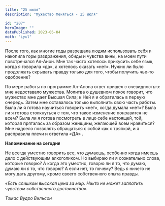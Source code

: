 ```yaml
---
title: "25 июля"
description: "Мужество Меняться - 25 июля"

id: "207"
heroImage: ""
datePublished: 2023-05-04
moth: "iyul"
---
```


После того, как многие годы разрешала людям использовать себя и накопила горы
раздражения, обиды и чувства вины, на моем пути повстречался Ал-Анон. Мне так
часто хотелось прикусить себе язык, когда я говорила «да», а хотелось сказать
«нет». Нужно ли было продолжать скрывать правду только для того, чтобы
получить чье-то одобрение?

По мере работы по программе Ал-Анона ответ пришел с очевидностью: мне
недоставало мужества. Молитва о душевном покое говорит, что мужество мне дает
Высшая Сила; к Ней я и обратилась в первую очередь. Затем мне оставалось
только выполнить свою часть работы. Была ли я готова научиться говорить «нет»,
когда думала «нет»? Была ли я готова столкнуться с тем, что такое изменение
понравится не всем? Была ли я готова посмотреть в лицо себе настоящей, той,
которая пряталась за образом женщины, желающей всем нравиться? Мне надоело
позволять обращаться с собой как с тряпкой, и я расправила плечи и ответила
«ДА» .

**Напоминание на сегодня**

Не всегда уместно говорить все, что думаешь, особенно когда имеешь дело с
действующим алкоголиком. Но выбираю ли я сознательно слова, которые говорю? А
когда это уместно, говорю ли я то, что думаю, думаю ли я то, что говорю? А
если нет, то почему? Ведь я ничего не могу дать другому, кроме своего
собственного опыта правды.

_«Есть слишком высокая цена за мир. Никто не может заплатить чувством
собственного достоинства»._

_Томас Вудро Вильсон_

